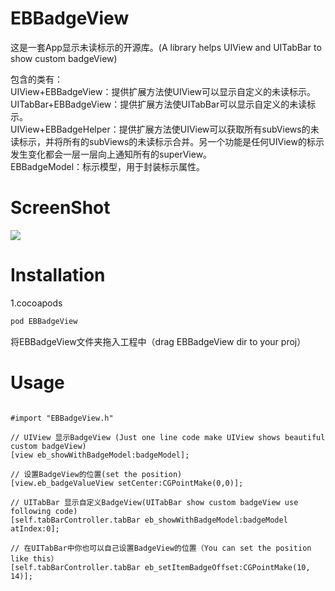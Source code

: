# EBBadgeView
这是一套App显示未读标示的开源库。(A library helps UIView and UITabBar to show custom badgeView)  

包含的类有：  
UIView+EBBadgeView：提供扩展方法使UIView可以显示自定义的未读标示。  
UITabBar+EBBadgeView：提供扩展方法使UITabBar可以显示自定义的未读标示。  
UIView+EBBadgeHelper：提供扩展方法使UIView可以获取所有subViews的未读标示，并将所有的subViews的未读标示合并。另一个功能是任何UIView的标示发生变化都会一层一层向上通知所有的superView。  
EBBadgeModel：标示模型，用于封装标示属性。


# ScreenShot
![](https://github.com/kaychn126/EBBadgeView/blob/master/PPCamara_20160508205514.gif?raw=true)

# Installation
1.cocoapods
```bash
pod EBBadgeView
```

将EBBadgeView文件夹拖入工程中（drag EBBadgeView dir to your proj）

# Usage
```objc

#import "EBBadgeView.h"

// UIView 显示BadgeView (Just one line code make UIView shows beautiful custom badgeView)
[view eb_showWithBadgeModel:badgeModel];

// 设置BadgeView的位置(set the position)
[view.eb_badgeValueView setCenter:CGPointMake(0,0)];

// UITabBar 显示自定义BadgeView(UITabBar show custom badgeView use following code)
[self.tabBarController.tabBar eb_showWithBadgeModel:badgeModel atIndex:0];

// 在UITabBar中你也可以自己设置BadgeView的位置（You can set the position like this）
[self.tabBarController.tabBar eb_setItemBadgeOffset:CGPointMake(10, 14)];

```
